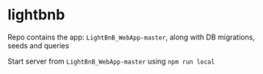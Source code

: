 # lightbnb

Repo contains the app: `LightBnB_WebApp-master`, along with DB migrations, seeds and queries

Start server from `LightBnB_WebApp-master` using `npm run local`
